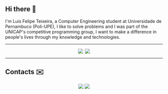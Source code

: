## Hi there 👋
I'm Luis Felipe Teixeira, a Computer Engineering student at Universidade de Pernambuco (Poli-UPE), I like to solve problems and I was part of the UNICAP's competitive programming group, I want to make a difference in people's lives through my knowledge and technologies.


----
<div align="center" style="display: flex; justify-content: center; gap: 6px;">
  <img src="https://github-readme-stats.vercel.app/api/top-langs/?username=luisfteixeira11&hide_progress=true" />
  <img src="https://github-readme-stats.vercel.app/api?username=luisfteixeira11&hide=contribs,issues" />
</div>

----

## Contacts ✉️

<div align="center">
    <a href="https://www.linkedin.com/in/luis-felipe-teixeira-0718182a6" target="_blank"><img src="https://img.shields.io/badge/-LinkedIn-%230077B5?style=for-the-badge&logo=linkedin&logoColor=white"></a>
    <a href="mailto:luisfteixeira117@gmail.com?subject=Contato%21&body=Oi%20Luis%21%20Gostaria%20de%20entrar%20em%20contato." target="_blank"><img src="https://img.shields.io/badge/Gmail-D14836?style=for-the-badge&logo=gmail&logoColor=white"></a>
</div>
